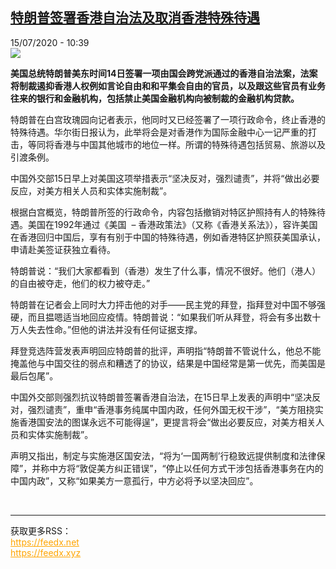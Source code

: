 <!--1594803307000-->
[特朗普签署香港自治法及取消香港特殊待遇](http://www.rfi.fr//cn/%E4%B8%AD%E5%9B%BD/20200715-%E7%89%B9%E6%9C%97%E6%99%AE%E7%AD%BE%E7%BD%B2%E9%A6%99%E6%B8%AF%E8%87%AA%E6%B2%BB%E6%B3%95%E5%8F%8A%E5%8F%96%E6%B6%88%E9%A6%99%E6%B8%AF%E7%89%B9%E6%AE%8A%E5%BE%85%E9%81%87)
------

<div>15/07/2020 - 10:39</div><img src="https://s.rfi.fr/media/display/1c598d00-a1e7-11ea-8da9-005056bf18d4/w:310/p:16x9/2020-05-29T194112Z_420055664_RC2JYG9ASH5T_RTRMADP_3_USA-TRADE-CHINA.JPG"><p><strong>美国总统特朗普美东时间14日签署一项由国会跨党派通过的香港自治法案，法案将制裁遏抑香港人权例如言论自由和和平集会自由的官员，以及跟这些官员有业务往来的银行和金融机构，包括禁止美国金融机构向被制裁的金融机构贷款。</strong></p><div class="t-content__body u-clearfix"><div class="m-interstitial"></div><p>特朗普在白宫玫瑰园向记者表示，他同时又已经签署了一项行政命令，终止香港的特殊待遇。华尔街日报认为，此举将会是对香港作为国际金融中心一记严重的打击，等同将香港与中国其他城市的地位一样。所谓的特殊待遇包括贸易、旅游以及引渡条例。</p><p>中国外交部15日早上对美国这项举措表示“坚决反对，强烈谴责”，并将“做出必要反应，对美方相关人员和实体实施制裁”。</p><p>根据白宫概览，特朗普所签的行政命令，内容包括撤销对特区护照持有人的特殊待遇。美国在1992年通过《美国  – 香港政策法》（又称《香港关系法》），容许美国在香港回归中国后，享有有别于中国的特殊待遇，例如香港特区护照获美国承认，申请赴美签证获独立看待。</p><p>特朗普说：“我们大家都看到（香港）发生了什么事，情况不很好。他们（港人）的自由被夺走，他们的权力被夺走。”</p><p>特朗普在记者会上同时大力抨击他的对手——民主党的拜登，指拜登对中国不够强硬，而且揾嗯适当地回应疫情。特朗普说：“如果我们听从拜登，将会有多出数十万人失去性命。”但他的讲法并没有任何证据支撑。</p><p>拜登竞选阵营发表声明回应特朗普的批评，声明指“特朗普不管说什么，他总不能掩盖他与中国交往的弱点和糟透了的协议，结果是中国经常是第一优先，而美国是最后包尾”。</p><p>中国外交部则强烈抗议特朗普签署香港自治法，在15日早上发表的声明中“坚决反对，强烈谴责”，重申“香港事务纯属中国内政，任何外国无权干涉”，“美方阻挠实施香港国安法的图谋永远不可能得逞”，更提言将会“做出必要反应，对美方相关人员和实体实施制裁”。</p><p>声明又指出，制定与实施港区国安法，“将为‘一国两制’行稳致远提供制度和法律保障”，并称中方将“敦促美方纠正错误”，“停止以任何方式干涉包括香港事务在内的中国内政”，又称“如果美方一意孤行，中方必将予以坚决回应”。</p><div class="o-self-promo o-self-promo--nl o-self-promo--hidden" data-selfpromo-newsletter></div><div class="o-self-promo o-self-promo--app o-self-promo--hidden" data-selfpromo-app></div></div><br><hr><div>获取更多RSS：<br><a href="https://feedx.net" style="color:orange" target="_blank">https://feedx.net</a> <br><a href="https://feedx.xyz" style="color:orange" target="_blank">https://feedx.xyz</a><br></div>
